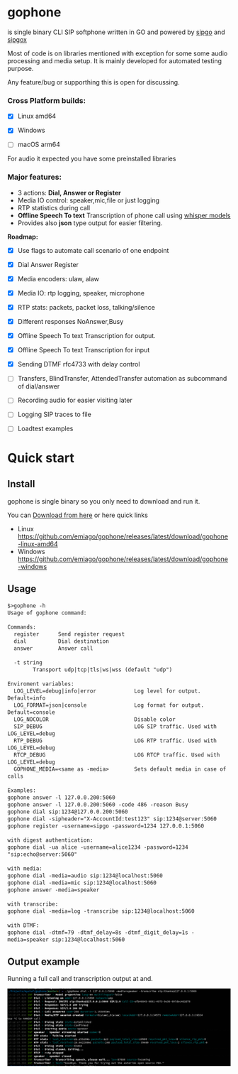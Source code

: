 # gophone

is single binary CLI SIP softphone written in GO and powered by [sipgo](https://github.com/emiago/sipgo) and [sipgox](https://github.com/emiago/sipgox)


Most of code is on libraries mentioned with exception for some some audio processing and media setup. 
It is mainly developed for automated testing purpose.

Any feature/bug or supporthing this is open for discussing. 

### Cross Platform builds:
- [x] Linux amd64
- [x] Windows
- [ ] macOS arm64


For audio it expected you have some preinstalled libraries

### Major features:
- 3 actions: **Dial, Answer or Register**
- Media IO control: speaker,mic,file or just logging
- RTP statistics during call
- **Offline Speech To text** Transcription of phone call  using [whisper models](https://openai.com/research/whisper) 
- Provides also **json** type output for easier filtering.


**Roadmap:**
- [x] Use flags to automate call scenario of one endpoint
- [x] Dial Answer Register
- [x] Media encoders: ulaw, alaw
- [x] Media IO: rtp logging, speaker, microphone
- [x] RTP stats: packets, packet loss, talking/silence
- [x] Different responses NoAnswer,Busy
- [x] Offline Speech To text Transcription for output.
- [x] Offline Speech To text Transcription for input
- [x] Sending DTMF rfc4733 with delay control
- [ ] Transfers, BlindTransfer, AttendedTransfer automation as subcommand of dial/answer
- [ ] Recording audio for easier visiting later
- [ ] Logging SIP traces to file
- [ ] Loadtest examples



# Quick start

## Install

gophone is single binary so you only need to download and run it.

You can [Download from here](https://github.com/emiago/gophone/releases/latest/) or 
here quick links 

- Linux https://github.com/emiago/gophone/releases/latest/download/gophone-linux-amd64
- Windows https://github.com/emiago/gophone/releases/latest/download/gophone-windows


## Usage 

```
$>gophone -h
Usage of gophone command:

Commands:
  register      Send register request
  dial          Dial destination
  answer        Answer call

  -t string
    	Transport udp|tcp|tls|ws|wss (default "udp")

Enviroment variables:
  LOG_LEVEL=debug|info|error            Log level for output. Default=info
  LOG_FORMAT=json|console               Log format for output. Default=console
  LOG_NOCOLOR                           Disable color
  SIP_DEBUG                             LOG SIP traffic. Used with LOG_LEVEL=debug
  RTP_DEBUG                             LOG RTP traffic. Used with LOG_LEVEL=debug
  RTCP_DEBUG                            LOG RTCP traffic. Used with LOG_LEVEL=debug
  GOPHONE_MEDIA=<same as -media>        Sets default media in case of calls

Examples:
gophone answer -l 127.0.0.200:5060 
gophone answer -l 127.0.0.200:5060 -code 486 -reason Busy
gophone dial sip:1234@127.0.0.200:5060
gophone dial -sipheader="X-AccountId:test123" sip:1234@server:5060
gophone register -username=sipgo -password=1234 127.0.0.1:5060 

with digest authentication:
gophone dial -ua alice -username=alice1234 -password=1234 "sip:echo@server:5060"

with media:
gophone dial -media=audio sip:1234@localhost:5060
gophone dial -media=mic sip:1234@localhost:5060
gophone answer -media=speaker

with transcribe:
gophone dial -media=log -transcribe sip:1234@localhost:5060

with DTMF:
gophone dial -dtmf=79 -dtmf_delay=8s -dtmf_digit_delay=1s -media=speaker sip:1234@localhost:5060
```




## Output example

Running a full call and transcription output at and.

![output with transcription](images/screenshot.png)